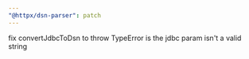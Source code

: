 ```yaml
---
"@httpx/dsn-parser": patch
---
```


fix convertJdbcToDsn to throw TypeError is the jdbc param isn't a valid string

